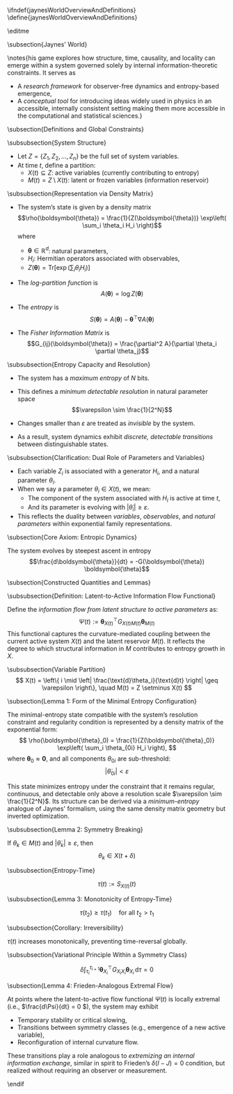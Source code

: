 \ifndef{jaynesWorldOverviewAndDefinitions}
\define{jaynesWorldOverviewAndDefinitions}

\editme

\subsection{Jaynes' World}

\notes{his game explores how structure, time, causality, and locality can emerge within a system governed solely by internal information-theoretic constraints. It serves as

- A *research framework* for observer-free dynamics and entropy-based emergence,
- A *conceptual tool* for introducing ideas widely used in physics in an accessible, internally consistent setting making them more accessible in the computational and statistical sciences.}

\subsection{Definitions and Global Constraints}

\subsubsection{System Structure}

- Let $Z = \{Z_1, Z_2, \dots, Z_n\}$ be the full set of system variables.
- At time $t$, define a partition:
  - $X(t) \subseteq Z$: active variables (currently contributing to entropy)
  - $M(t) = Z \setminus X(t)$: latent or frozen variables (information reservoir)

\subsubsection{Representation via Density Matrix}

- The system’s state is given by a density matrix
  $$\rho(\boldsymbol{\theta}) = \frac{1}{Z(\boldsymbol{\theta})} \exp\left( \sum_i \theta_i H_i \right)$$
  where
  - $\boldsymbol{\theta} \in \mathbb{R}^d$: natural parameters,
  - $H_i$: Hermitian operators associated with observables,
  - $Z(\boldsymbol{\theta}) = \mathrm{Tr}[\exp(\sum_i \theta_i H_i)]$

- The *log-partition function* is
  $$A(\boldsymbol{\theta}) = \log Z(\boldsymbol{\theta})$$

- The *entropy* is
  $$S(\boldsymbol{\theta}) = A(\boldsymbol{\theta}) - \boldsymbol{\theta}^\top \nabla A(\boldsymbol{\theta})$$

- The *Fisher Information Matrix* is
  $$G_{ij}(\boldsymbol{\theta}) = \frac{\partial^2 A}{\partial \theta_i \partial \theta_j}$$

\subsubsection{Entropy Capacity and Resolution}

- The system has a *maximum entropy* of $N$ bits.
- This defines a *minimum detectable resolution* in natural parameter space
  $$\varepsilon \sim \frac{1}{2^N}$$

- Changes smaller than $\varepsilon$ are treated as *invisible* by the system.
- As a result, system dynamics exhibit *discrete, detectable transitions* between distinguishable states.

\subsubsection{Clarification: Dual Role of Parameters and Variables}

- Each variable $Z_i$ is associated with a generator $H_i$, and a natural parameter $\theta_i$.
- When we say a parameter $\theta_i \in X(t)$, we mean:
  - The component of the system associated with $H_i$ is active at time $t$,
  - And its parameter is evolving with $|\dot{\theta}_i| \geq \varepsilon$.
- This reflects the duality between *variables*, *observables*, and *natural parameters* within exponential family representations.

\subsection{Core Axiom: Entropic Dynamics}

The system evolves by steepest ascent in entropy
$$\frac{d\boldsymbol{\theta}}{dt} = -G(\boldsymbol{\theta}) \boldsymbol{\theta}$$

\subsection{Constructed Quantities and Lemmas}

\subsubsection{Definition: Latent-to-Active Information Flow Functional}

Define the *information flow from latent structure to active parameters* as:
$$
\Psi(t) := \boldsymbol{\theta}_{X(t)}^\top G_{X(t) M(t)} \boldsymbol{\theta}_{M(t)}
$$
This functional captures the curvature-mediated coupling between the current active system $X(t)$ and the latent reservoir $M(t)$. It reflects the degree to which structural information in $M$ contributes to entropy growth in $X$.


\subsubsection{Variable Partition}
$$
X(t) = \left\{ i \mid \left| \frac{\text{d}\theta_i}{\text{d}t} \right| \geq \varepsilon \right\}, \quad M(t) = Z \setminus X(t)
$$

\subsection{Lemma 1: Form of the Minimal Entropy Configuration}

The minimal-entropy state compatible with the system’s resolution constraint and regularity condition is represented by a density matrix of the exponential form:
$$
\rho(\boldsymbol{\theta}_0) = \frac{1}{Z(\boldsymbol{\theta}_0)} \exp\left( \sum_i \theta_{0i} H_i \right),
$$
where $\boldsymbol{\theta}_0 \approx \boldsymbol{0}$, and all components $\theta_{0i}$ are sub-threshold:
$$
|\dot{\theta}_{0i}| < \varepsilon
$$

This state minimizes entropy under the constraint that it remains regular, continuous, and detectable only above a resolution scale $\varepsilon \sim \frac{1}{2^N}$. Its structure can be derived via a *minimum-entropy* analogue of Jaynes' formalism, using the same density matrix geometry but inverted optimization.

\subsubsection{Lemma 2: Symmetry Breaking}

If $\theta_k \in M(t)$ and $|\dot{\theta}_k| \geq \varepsilon$, then
$$\theta_k \in X(t + \delta)$$

\subsubsection{Entropy-Time}

$$
\tau(t) := S_{X(t)}(t)
$$

\subsubsection{Lemma 3: Monotonicity of Entropy-Time}

$$
\tau(t_2) \geq \tau(t_1) \quad \text{for all } t_2 > t_1
$$

\subsubsection{Corollary: Irreversibility}

$\tau(t)$ increases monotonically, preventing time-reversal globally.

\subsubsection{Variational Principle Within a Symmetry Class}

$$
\delta \int_{\tau_i}^{\tau_{i+1}} \boldsymbol{\theta}_{X_i}^\top G_{X_i X_i} \boldsymbol{\theta}_{X_i} \, \text{d}\tau = 0
$$

\subsection{Lemma 4: Frieden-Analogous Extremal Flow}

At points where the latent-to-active flow functional $\Psi(t)$ is locally extremal (i.e., $\frac{d\Psi}{dt} = 0 $), the system may exhibit

- Temporary stability or critical slowing,
- Transitions between symmetry classes (e.g., emergence of a new active variable),
- Reconfiguration of internal curvature flow.

These transitions play a role analogous to *extremizing an internal information exchange*, similar in spirit to Frieden’s $\delta(I - J) = 0$ condition, but realized without requiring an observer or measurement.


\endif
